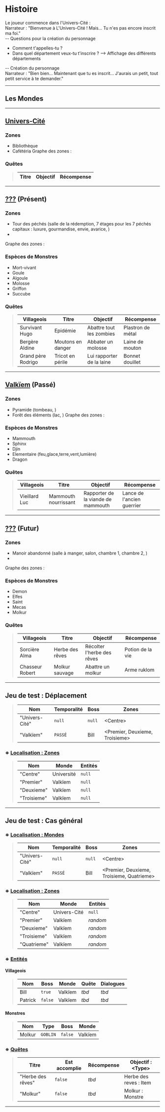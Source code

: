  # Histoire

Le joueur commence dans l'Univers-Cité :  
Narrateur : "Bienvenue à L'Univers-Cité ! Mais... Tu n'es pas encore inscrit ma foi."  
-- Questions pour la création du personnage  
* Comment t'appelles-tu ?  
* Dans quel département veux-tu t'inscrire ? --> Affichage des différents départements 
 
-- Création du personnage  
Narrateur : "Bien bien... Maintenant que tu es inscrit... J'aurais un petit, tout petit service à te demander."  

<hr/>

## Les Mondes 
<hr/>

## <u>Univers-Cité</u>
### Zones
* Bibliothèque
* Cafétéria
Graphe des zones :  

### Quêtes
> | Titre | Objectif | Récompense |
> |---|---|---|
>

<hr/>

## <u>???</u> (Présent)
### Zones
* Tour des péchés (salle de la rédemption, 7 étages pour les 7 péchés capitaux : luxure, gourmandise, envie, avarice, )
*
Graphe des zones :  

### Espèces de Monstres
* Mort-vivant
* Goule
* Algoule
* Molosse
* Griffon
* Succube
### Quêtes
> | Villageois | Titre | Objectif | Récompense |
> |---|---|---|---|
> | Survivant Hugo | Epidémie | Abattre tout les zombies | Plastron de métal |
> | Bergère Aldine | Moutons en danger | Abbater un molosse | Laine de mouton |
> | Grand père Rodrigo | Tricot en périle | Lui rapporter de la laine | Bonnet douillet |

<hr/>

## <u>Valkïem</u> (Passé)
### Zones
* Pyramide (tombeau, )
* Forêt des éléments (lac, )
Graphe des zones :  

### Espèces de Monstres
* Mammouth
* Sphinx
* Djin
* Elementaire (feu,glace,terre,vent,lumière)
* Dragon
### Quêtes
> | Villageois | Titre | Objectif | Récompense |
> |---|---|---|---|
> | Vieillard Luc | Mammouth nourrissant | Rapporter de la viande de mammouth | Lance de l'ancien guerrier |

<hr/>

## <u>???</u> (Futur)
### Zones
* Manoir abandonné (salle à manger, salon, chambre 1, chambre 2, )
* 
Graphe des zones :  

### Espèces de Monstres
* Demon
* Elfes
* Saint
* Mecas
* Molkur

### Quêtes
> | Villageois |Titre | Objectif | Récompense |
> |---|---|---|---|
> | Sorcière Alma |Herbe des rêves | Récolter l'herbe des rêves | Potion de la vie |
> | Chasseur Robert |Molkur sauvage | Abattre un molkur | Arme ruklom|
  
  
<hr/>

## Jeu de test : Déplacement
> | Nom | Temporalité | Boss | Zones |
> | --- | --- | --- | --- |
> | "Univers-Cité" | `null` | `null` | \<Centre> |
> | "Valkïem" | `PASSÉ` | Bill | \<Premier, Deuxieme, Troisieme> |
### ※ <u>Localisation : Zones</u>
> | Nom | Monde | Entités |
> | --- | --- | --- |
> | "Centre" | Université | `null` |
> | "Premier" | Valkïem | `null` |
> | "Deuxieme" | Valkïem | `null` |
> | "Troisieme" | Valkïem | `null` |

<hr/>

## Jeu de test : Cas général
### ※ <u>Localisation : Mondes</u>
> | Nom | Temporalité | Boss | Zones |
> | --- | --- | --- | --- |
> | "Univers-Cité" | `null` | `null` | \<Centre> |
> | "Valkïem" | `PASSÉ` | Bill | \<Premier, Deuxieme, Troisieme, Quatrieme> |

### ※ <u>Localisation : Zones</u>
> | Nom | Monde | Entités |
> | --- | --- | --- |
> | "Centre" | Univers-Cité | `null` |
> | "Premier" | Valkïem | *random* |
> | "Deuxieme" | Valkïem | *random* |
> | "Troisieme" | Valkïem | *random* |
> | "Quatrieme" | Valkïem | *random* |

### ※ <u>Entités</u>
#### **Villageois**
> | Nom | Boss | Monde | Quête | Dialogues |
> | --- | --- | --- | --- | --- |
> | Bill | `true` | Valkïem | *tbd* | *tbd* |
> | Patrick | `false` | Valkïem | *tbd* | *tbd* |
#### **Monstres**
> | Nom | Type | Boss | Monde |
> | --- | --- | --- | --- |
> | Molkur | `GOBLIN` | `false` | Valkïem |


### ※ <u>Quêtes</u>
> | Titre | Est accomplie | Récompense | Objectif : \<Type> | 
> | --- | --- | --- | --- |
> | "Herbe des rêves" | `false` | *tbd* | Herbe des reves : Item |
> | "Molkur" | `false` | *tbd* | Molkur : Monstre |

<hr/>

